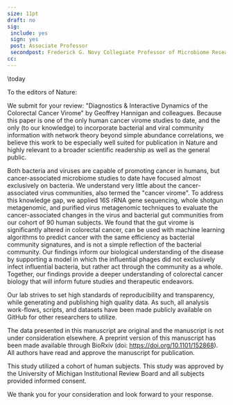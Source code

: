```yaml
---
size: 11pt
draft: no
sig:
 include: yes
 sign: yes
 post: Associate Professor
 secondpost: Frederick G. Novy Collegiate Professor of Microbiome Research
cc:
---
```


\today

To the editors of Nature:

We submit for your review: "Diagnostics & Interactive Dynamics of the Colorectal Cancer Virome" by Geoffrey Hannigan and colleagues. Because this paper is one of the only human cancer virome studies to date, and the only (to our knowledge) to incorporate bacterial and viral community information with network theory beyond simple abundance correlations, we believe this work to be especially well suited for publication in Nature and highly relevant to a broader scientific readership as well as the general public.

Both bacteria and viruses are capable of promoting cancer in humans, but cancer-associated microbiome studies to date have focused almost exclusively on bacteria. We understand very little about the cancer-associated virus communities, also termed the "cancer virome". To address this knowledge gap, we applied 16S rRNA gene sequencing, whole shotgun metagenomic, and purified virus metagenomic techniques to evaluate the cancer-associated changes in the virus and bacterial gut communities from our cohort of 90 human subjects. We found that the gut virome is significantly altered in colorectal cancer, can be used with machine learning algorithms to predict cancer with the same efficiency as bacterial community signatures, and is not a simple reflection of the bacterial community. Our findings inform our biological understanding of the disease by supporting a model in which the influential phages did not exclusively infect influential bacteria, but rather act through the community as a whole. Together, our findings provide a deeper understanding of colorectal cancer biology that will inform future studies and therapeutic endeavors.

Our lab strives to set high standards of reproducibility and transparency, while generating and publishing high quality data. As such, all analysis work-flows, scripts, and datasets have been made publicly available on GitHub for other researchers to utilize.

The data presented in this manuscript are original and the manuscript is not under consideration elsewhere. A preprint version of this manuscript has been made available through BioRxiv (doi: https://doi.org/10.1101/152868). All authors have read and approve the manuscript for publication.

This study utilized a cohort of human subjects. This study was approved by the University of Michigan Institutional Review Board and all subjects provided informed consent.

We thank you for your consideration and look forward to your response.
